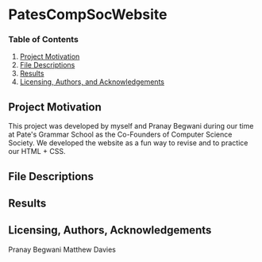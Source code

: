 # PatesCompSocWebsite
### Table of Contents

1. [Project Motivation](#motivation)
2. [File Descriptions](#files)
3. [Results](#results)
4. [Licensing, Authors, and Acknowledgements](#licensing)

## Project Motivation<a name="motivation"></a>
This project was developed by myself and Pranay Begwani during our time at Pate's Grammar School as the Co-Founders of Computer Science Society. We developed the website as a fun way to revise and to practice our HTML + CSS.
## File Descriptions <a name="files"></a>

## Results<a name="results"></a>

## Licensing, Authors, Acknowledgements<a name="licensing"></a>
Pranay Begwani
Matthew Davies
